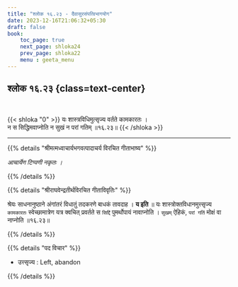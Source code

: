```yaml
---
title: "श्लोक १६.२३ - दैवासुरसंपत्विभागयोग"
date: 2023-12-16T21:06:32+05:30
draft: false
book:
    toc_page: true
    next_page: shloka24
    prev_page: shloka22
    menu : geeta_menu
---
```




## श्लोक १६.२३ {class=text-center}

<br/>

{{< shloka  "0"  >}}
यः शास्त्रविधिमुत्सृज्य वर्तते कामकारतः ।  
न स सिद्धिमवाप्नोति न सुखं न परां गतिम् ॥१६.२३॥
{{< /shloka >}}

---


{{% details "श्रीमत्मध्वाचार्यभगवत्पादाचर्य विरचित  गीताभाष्य" %}}

*आचार्येण टिप्पणी नकृतः ।*

{{% /details %}}



{{% details "श्रीराघवेन्द्रतीर्थविरचित गीताविवृतिः" %}}

श्रेयः साधनानुष्ठाने अंगांतरं विधातुं तदकरणे बाधकं
तावदाह । **य इति** ॥
यः शास्त्रोक्तविधानमुत्त्सृज्य `कामकारतः` स्वेच्छामात्रेण यत्र 
क्वचित्‌ प्रवर्तते स `सिद्दिं` पुमर्थोपायं नावाप्नोति । 
`सुखम्` ऐहिकं, `परां गतिं` मोक्षं वा नाप्नोति ॥१६.२३॥

{{% /details %}}



{{% details "पद विचार" %}}

- उत्त्सृज्य : Left, abandon

{{% /details %}}

